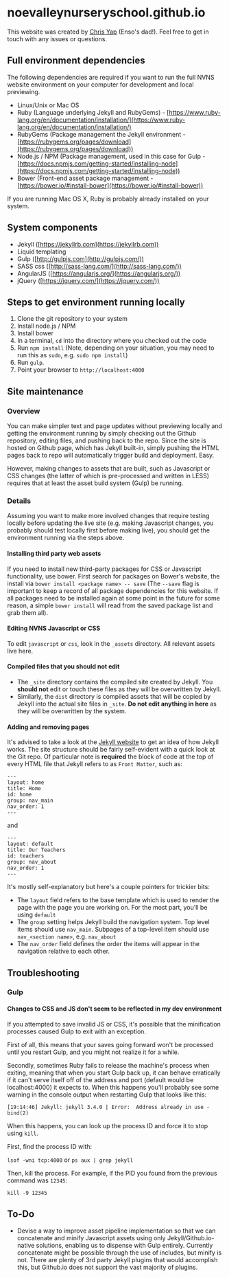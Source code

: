 noevalleynurseryschool.github.io
================================

This website was created by [Chris Yap](https://www.chrisyap.com) (Enso's dad!).  Feel free to get in touch with any issues or questions.

## Full environment dependencies

The following dependencies are required if you want to run the full NVNS website environment on your computer for development and local previewing.

* Linux/Unix or Mac OS
* Ruby (Language underlying Jekyll and RubyGems) - [https://www.ruby-lang.org/en/documentation/installation/](https://www.ruby-lang.org/en/documentation/installation/)
* RubyGems (Package management the Jekyll environment - [https://rubygems.org/pages/download](https://rubygems.org/pages/download))
* Node.js / NPM (Package management, used in this case for Gulp - [https://docs.npmjs.com/getting-started/installing-node](https://docs.npmjs.com/getting-started/installing-node))
* Bower (Front-end asset package management - [https://bower.io/#install-bower](https://bower.io/#install-bower))

If you are running Mac OS X, Ruby is probably already installed on your system.

## System components

* Jekyll ([https://jekyllrb.com](https://jekyllrb.com))
* Liquid templating
* Gulp ([http://gulpjs.com](http://gulpjs.com/))
* SASS css ([http://sass-lang.com/](http://sass-lang.com/))
* AngularJS ([https://angularjs.org/](https://angularjs.org/))
* jQuery ([https://jquery.com/](https://jquery.com/))

## Steps to get environment running locally

1. Clone the git repository to your system
2. Install node.js / NPM
3. Install bower
4. In a terminal, `cd` into the directory where you checked out the code
5. Run `npm install` (Note, depending on your situation, you may need to run this as `sudo`, e.g. `sudo npm install`)
6. Run `gulp`.
7. Point your browser to `http://localhost:4000`

## Site maintenance

### Overview

You can make simpler text and page updates without previewing locally and getting the environment running by simply checking out the Github repository, editing files, and pushing back to the repo.  Since the site is hosted on Github page, which has Jekyll built-in, simply pushing the HTML pages back to repo will automatically trigger build and deployment.  Easy.

However, making changes to assets that are built, such as Javascript or CSS changes (the latter of which is pre-processed and written in LESS) requires that at least the asset build system (Gulp) be running.

### Details

Assuming you want to make more involved changes that require testing locally before updating the live site (e.g. making Javascript changes, you probably should test locally first before making live), you should get the environment running via the steps above.

#### Installing third party web assets

If you need to install new third-party packages for CSS or Javascript functionality, use bower. First search for packages on Bower's website, the install via `bower install <package name> -- save` (The `--save` flag is important to keep a record of all package dependencies for this website.  If all packages need to be installed again at some point in the future for some reason, a simple `bower install` will read from the saved package list and grab them all).

#### Editing NVNS Javascript or CSS

To edit `javascript` or `css`, look in the `_assets` directory.  All relevant assets live here.

#### Compiled files that you should not edit

* The `_site` directory contains the compiled site created by Jekyll.  You **should not** edit or touch these files as they will be overwritten by Jekyll.
* Similarly, the `dist` directory is compiled assets that will be copied by Jekyll into the actual site files in `_site`.  **Do not edit anything in here** as they will be overwritten by the system.

#### Adding and removing pages

It's advised to take a look at the [Jekyll website](https://jekyllrb.com) to get an idea of how Jekyll works.  The site structure should be fairly self-evident with a quick look at the Git repo.  Of particular note is **required** the block of code at the top of every HTML file that Jekyll refers to as `Front Matter`, such as:

```
---
layout: home
title: Home
id: home
group: nav_main
nav_order: 1
---
```

and 

```
---
layout: default
title: Our Teachers
id: teachers
group: nav_about
nav_order: 1
---
```

It's mostly self-explanatory but here's a couple pointers for trickier bits:

* The `layout` field refers to the base template which is used to render the page with the page you are working on.  For the most part, you'll be using `default`
* The `group` setting helps Jekyll build the navigation system.  Top level items should use `nav_main`.  Subpages of a top-level item should use `nav_<section name>`, e.g. `nav_about`
* The `nav_order` field defines the order the items will appear in the navigation relative to each other.

## Troubleshooting

### Gulp

#### Changes to CSS and JS don't seem to be reflected in my dev environment

If you attempted to save invalid JS or CSS, it's possible that the minification processes caused Gulp to exit with an exception.  

First of all, this means that your saves going forward won't be processed until you restart Gulp, and you might not realize it for a while.

Secondly, sometimes Ruby fails to release the machine's process when exiting, meaning that when you start Gulp back up, it can behave erratically if it can't serve itself off of the address and port (default would be localhost:4000) it expects to.  When this happens you'll probably see some warning in the console output when restarting Gulp that looks like this:

`[19:14:46] Jekyll: jekyll 3.4.0 | Error:  Address already in use - bind(2)`

When this happens, you can look up the process ID and force it to stop using `kill`.

First, find the process ID with:

`lsof -wni tcp:4000` or `ps aux | grep jekyll`

Then, kill the process.  For example, if the PID you found from the previous command was `12345`:

`kill -9 12345`

## To-Do

* Devise a way to improve asset pipeline implementation so that we can concatenate and minify Javascript assets using only Jekyll/Github.io-native solutions, enabling us to dispense with Gulp entirely.  Currently concatenate might be possible through the use of includes, but minify is not.  There are plenty of 3rd party Jekyll plugins that would accomplish this, but Github.io does not support the vast majority of plugins.
